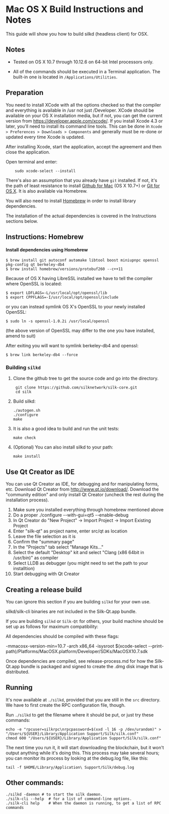 Mac OS X Build Instructions and Notes
====================================
This guide will show you how to build silkd (headless client) for OSX.

Notes
-----

* Tested on OS X 10.7 through 10.12.6 on 64-bit Intel processors only.

* All of the commands should be executed in a Terminal application. The
built-in one is located in `/Applications/Utilities`.

Preparation
-----------

You need to install XCode with all the options checked so that the compiler
and everything is available in /usr not just /Developer. XCode should be
available on your OS X installation media, but if not, you can get the
current version from https://developer.apple.com/xcode/. If you install
Xcode 4.3 or later, you'll need to install its command line tools. This can
be done in `Xcode > Preferences > Downloads > Components` and generally must
be re-done or updated every time Xcode is updated.

After installing Xcode, start the application, accept the agreement and then close the application.

Open terminal and enter:
                
        sudo xcode-select --install

There's also an assumption that you already have `git` installed. If
not, it's the path of least resistance to install [Github for Mac](https://mac.github.com/)
(OS X 10.7+) or
[Git for OS X](https://code.google.com/p/git-osx-installer/). It is also
available via Homebrew.

You will also need to install [Homebrew](http://brew.sh) in order to install library
dependencies.

The installation of the actual dependencies is covered in the Instructions
sections below.

Instructions: Homebrew
----------------------

#### Install dependencies using Homebrew

    $ brew install git autoconf automake libtool boost miniupnpc openssl pkg-config qt berkeley-db4
    $ brew install homebrew/versions/protobuf260 --c++11

Because of OS X having LibreSSL installed we have to tell the compiler where OpenSSL is located:

    $ export LDFLAGS=-L/usr/local/opt/openssl/lib
    $ export CPPFLAGS=-I/usr/local/opt/openssl/include
    
or you can instead symlink OS X's OpenSSL to your newly installed OpenSSL:

    $ sudo ln -s openssl-1.0.2i /usr/local/openssl

(the above version of OpenSSL may differ to the one you have installed, amend to suit)

After exiting you will want to symlink berkeley-db4 and openssl:

    $ brew link berkeley-db4 --force    


### Building `silkd`

1. Clone the github tree to get the source code and go into the directory.

        git clone https://github.com/silknetwork/silk-core.git
        cd silk

2.  Build silkd:

        ./autogen.sh
        ./configure
        make

3.  It is also a good idea to build and run the unit tests:

        make check

4.  (Optional) You can also install silkd to your path:

        make install

Use Qt Creator as IDE
------------------------
You can use Qt Creator as IDE, for debugging and for manipulating forms, etc.
Download Qt Creator from http://www.qt.io/download/. Download the "community edition" and only install Qt Creator (uncheck the rest during the installation process).

1. Make sure you installed everything through homebrew mentioned above 
2. Do a proper ./configure --with-gui=qt5 --enable-debug
3. In Qt Creator do "New Project" -> Import Project -> Import Existing Project
4. Enter "silk-qt" as project name, enter src/qt as location
5. Leave the file selection as it is
6. Confirm the "summary page"
7. In the "Projects" tab select "Manage Kits..."
8. Select the default "Desktop" kit and select "Clang (x86 64bit in /usr/bin)" as compiler
9. Select LLDB as debugger (you might need to set the path to your installtion)
10. Start debugging with Qt Creator

Creating a release build
------------------------
You can ignore this section if you are building `silkd` for your own use.

silkd/silk-cli binaries are not included in the Silk-Qt.app bundle.

If you are building `silkd` or `Silk-Qt` for others, your build machine should be set up
as follows for maximum compatibility:

All dependencies should be compiled with these flags:

 -mmacosx-version-min=10.7
 -arch x86_64
 -isysroot $(xcode-select --print-path)/Platforms/MacOSX.platform/Developer/SDKs/MacOSX10.7.sdk

Once dependencies are compiled, see release-process.md for how the Silk-Qt.app
bundle is packaged and signed to create the .dmg disk image that is distributed.

Running
-------

It's now available at `./silkd`, provided that you are still in the `src`
directory. We have to first create the RPC configuration file, though.

Run `./silkd` to get the filename where it should be put, or just try these
commands:

    echo -e "rpcuser=silkrpc\nrpcpassword=$(xxd -l 16 -p /dev/urandom)" > "/Users/${USER}/Library/Application Support/Silk/silk.conf"
    chmod 600 "/Users/${USER}/Library/Application Support/Silk/silk.conf"

The next time you run it, it will start downloading the blockchain, but it won't
output anything while it's doing this. This process may take several hours;
you can monitor its process by looking at the debug.log file, like this:

    tail -f $HOME/Library/Application\ Support/Silk/debug.log

Other commands:
-------

    ./silkd -daemon # to start the silk daemon.
    ./silk-cli --help  # for a list of command-line options.
    ./silk-cli help    # When the daemon is running, to get a list of RPC commands
